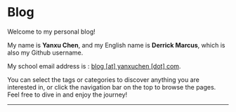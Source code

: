 # Blog

Welcome to my personal blog!

My name is **Yanxu Chen**, and my English name is **Derrick Marcus**, which is also my Github username.

My school email address is : [blog [at] yanxuchen [dot] com](mailto:blog@yanxuchen.com).

You can select the tags or categories to discover anything you are interested in, or click the navigation bar on the top to browse the pages. Feel free to dive in and enjoy the journey!

---
